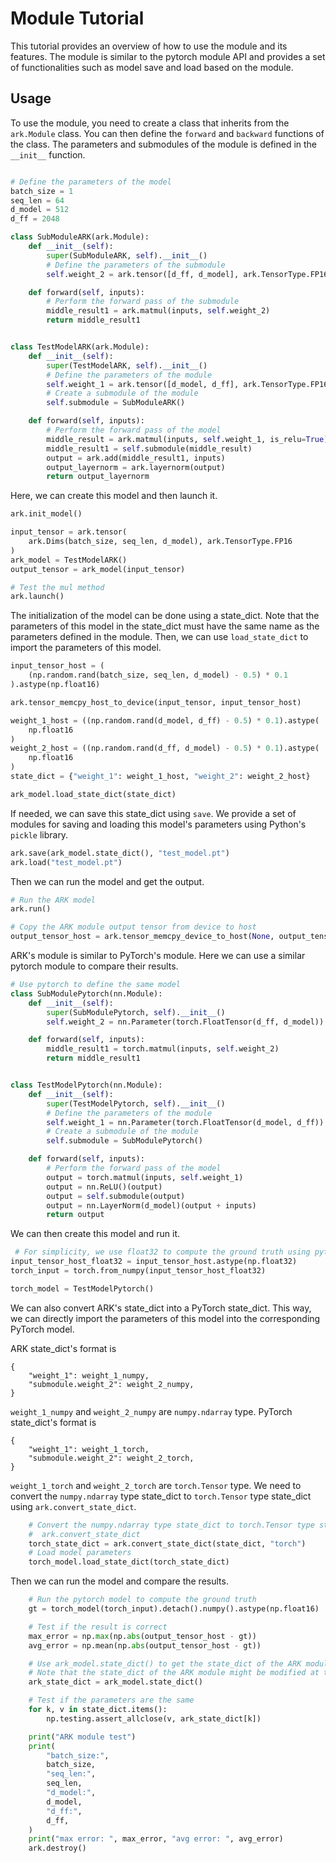 # Module Tutorial
This tutorial provides an overview of how to use the module and its features. The module is similar to the pytorch module API and provides a set of functionalities such as model save and load based on the module.

## Usage
To use the module, you need to create a class that inherits from the `ark.Module` class. You can then define the `forward` and `backward` functions of the class. The parameters and submodules of the module is defined in the `__init__` function.

```python

# Define the parameters of the model
batch_size = 1
seq_len = 64
d_model = 512
d_ff = 2048

class SubModuleARK(ark.Module):
    def __init__(self):
        super(SubModuleARK, self).__init__()
        # Define the parameters of the submodule
        self.weight_2 = ark.tensor([d_ff, d_model], ark.TensorType.FP16)

    def forward(self, inputs):
        # Perform the forward pass of the submodule
        middle_result1 = ark.matmul(inputs, self.weight_2)
        return middle_result1


class TestModelARK(ark.Module):
    def __init__(self):
        super(TestModelARK, self).__init__()
        # Define the parameters of the module
        self.weight_1 = ark.tensor([d_model, d_ff], ark.TensorType.FP16)
        # Create a submodule of the module
        self.submodule = SubModuleARK()

    def forward(self, inputs):
        # Perform the forward pass of the model
        middle_result = ark.matmul(inputs, self.weight_1, is_relu=True)
        middle_result1 = self.submodule(middle_result)
        output = ark.add(middle_result1, inputs)
        output_layernorm = ark.layernorm(output)
        return output_layernorm
```

Here, we can create this model and then launch it.

```python
ark.init_model()

input_tensor = ark.tensor(
    ark.Dims(batch_size, seq_len, d_model), ark.TensorType.FP16
)
ark_model = TestModelARK()
output_tensor = ark_model(input_tensor)

# Test the mul method
ark.launch()
```

The initialization of the model can be done using a state_dict. Note that the parameters of this model in the state_dict must have the same name as the parameters defined in the module. Then, we can use `load_state_dict` to import the parameters of this model.

```python
input_tensor_host = (
    (np.random.rand(batch_size, seq_len, d_model) - 0.5) * 0.1
).astype(np.float16)

ark.tensor_memcpy_host_to_device(input_tensor, input_tensor_host)

weight_1_host = ((np.random.rand(d_model, d_ff) - 0.5) * 0.1).astype(
    np.float16
)
weight_2_host = ((np.random.rand(d_ff, d_model) - 0.5) * 0.1).astype(
    np.float16
)
state_dict = {"weight_1": weight_1_host, "weight_2": weight_2_host}

ark_model.load_state_dict(state_dict)
```

If needed, we can save this state_dict using `save`. We provide a set of modules for saving and loading this model's parameters using Python's `pickle` library.

```python
ark.save(ark_model.state_dict(), "test_model.pt")
ark.load("test_model.pt")
```


Then we can run the model and get the output.

```python
# Run the ARK model
ark.run()

# Copy the ARK module output tensor from device to host
output_tensor_host = ark.tensor_memcpy_device_to_host(None, output_tensor)
```

ARK's module is similar to PyTorch's module. Here we can use a similar pytorch module to compare their results.

```python
# Use pytorch to define the same model
class SubModulePytorch(nn.Module):
    def __init__(self):
        super(SubModulePytorch, self).__init__()
        self.weight_2 = nn.Parameter(torch.FloatTensor(d_ff, d_model))

    def forward(self, inputs):
        middle_result1 = torch.matmul(inputs, self.weight_2)
        return middle_result1


class TestModelPytorch(nn.Module):
    def __init__(self):
        super(TestModelPytorch, self).__init__()
        # Define the parameters of the module
        self.weight_1 = nn.Parameter(torch.FloatTensor(d_model, d_ff))
        # Create a submodule of the module
        self.submodule = SubModulePytorch()

    def forward(self, inputs):
        # Perform the forward pass of the model
        output = torch.matmul(inputs, self.weight_1)
        output = nn.ReLU()(output)
        output = self.submodule(output)
        output = nn.LayerNorm(d_model)(output + inputs)
        return output
```

We can then create this model and run it.

```python
 # For simplicity, we use float32 to compute the ground truth using pytorch
input_tensor_host_float32 = input_tensor_host.astype(np.float32)
torch_input = torch.from_numpy(input_tensor_host_float32)

torch_model = TestModelPytorch()
```

We can also convert ARK's state_dict into a PyTorch state_dict. This way, we can directly import the parameters of this model into the corresponding PyTorch model.

ARK state_dict's format is
```
{
    "weight_1": weight_1_numpy,
    "submodule.weight_2": weight_2_numpy,
}
```
`weight_1_numpy` and `weight_2_numpy` are `numpy.ndarray` type. PyTorch state_dict's format is
```
{
    "weight_1": weight_1_torch,
    "submodule.weight_2": weight_2_torch,
}
```
`weight_1_torch` and `weight_2_torch` are `torch.Tensor` type. We need to convert the `numpy.ndarray` type state_dict to `torch.Tensor` type state_dict using `ark.convert_state_dict`.


```python
    # Convert the numpy.ndarray type state_dict to torch.Tensor type state_dict using       
    #  ark.convert_state_dict
    torch_state_dict = ark.convert_state_dict(state_dict, "torch")
    # Load model parameters
    torch_model.load_state_dict(torch_state_dict)
```

Then we can run the model and compare the results.

```python
    # Run the pytorch model to compute the ground truth
    gt = torch_model(torch_input).detach().numpy().astype(np.float16)

    # Test if the result is correct
    max_error = np.max(np.abs(output_tensor_host - gt))
    avg_error = np.mean(np.abs(output_tensor_host - gt))

    # Use ark_model.state_dict() to get the state_dict of the ARK module
    # Note that the state_dict of the ARK module might be modified at the ARK kernel launch time
    ark_state_dict = ark_model.state_dict()

    # Test if the parameters are the same
    for k, v in state_dict.items():
        np.testing.assert_allclose(v, ark_state_dict[k])

    print("ARK module test")
    print(
        "batch_size:",
        batch_size,
        "seq_len:",
        seq_len,
        "d_model:",
        d_model,
        "d_ff:",
        d_ff,
    )
    print("max error: ", max_error, "avg error: ", avg_error)
    ark.destroy()

```